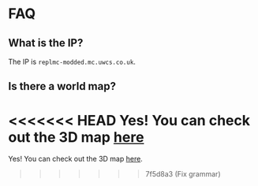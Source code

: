# FAQ

## What is the IP?

The IP is `replmc-modded.mc.uwcs.co.uk`.

## Is there a world map?

<<<<<<< HEAD
Yes! You can check out the 3D map [here](https://replmc-modded.mc.uwcs.co.uk)
=======
Yes! You can check out the 3D map [here](https://replmc-modded.mc.uwcs.co.uk).
>>>>>>> 7f5d8a3 (Fix grammar)

